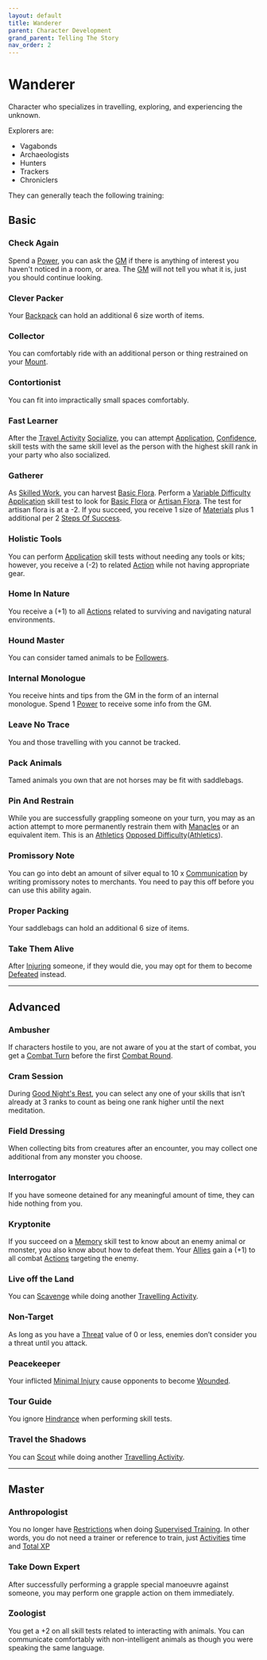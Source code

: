 ```yaml
---
layout: default
title: Wanderer
parent: Character Development
grand_parent: Telling The Story
nav_order: 2
---
```

# Wanderer
Character who specializes in travelling, exploring, and experiencing the unknown.

Explorers are:
* Vagabonds
* Archaeologists
* Hunters
* Trackers
* Chroniclers

They can generally teach the following training:

## Basic

### Check Again
Spend a [Power](Stats#Max%20Power), you can ask the [GM](How-To-Play#GM) if there is anything of interest you haven't noticed in a room, or area. The [GM](How-To-Play#GM) will not tell you what it is, just you should continue looking.

### Clever Packer
Your [Backpack](Storage#Backpack) can hold an additional 6 size worth of items.

### Collector
You can comfortably ride with an additional person or thing restrained on your [Mount](Mounts).

### Contortionist
You can fit into impractically small spaces comfortably.

### Fast Learner
After the [Travel Activity](Activities#Travel%20Activity) [Socialize](Activities#Socialize), you can attempt [Application](Intelligence#Application), [Confidence](Communication#Confidence), skill tests with the same skill level as the person with the highest skill rank in your party who also socialized. 

### Gatherer
As [Skilled Work](Activities#Skilled%20Work), you can harvest [Basic Flora](Flora#Basic%20Flora). Perform a [Variable Difficulty](Skills#Variable%20Difficulty) [Application](Intelligence#Application) skill test to look for [Basic Flora](Flora#Basic%20Flora) or [Artisan Flora](Flora#Artisan%20Flora). The test for artisan flora is at a -2. If you succeed, you receive 1 size of [Materials](Materials) plus 1 additional per 2 [Steps Of Success](Skills#Step%20Of%20Success).

### Holistic Tools
You can perform [Application](Intelligence#Application) skill tests without needing any tools or kits; however, you receive a (-2) to related [Action](Terminology#Action) while not having appropriate gear.

### Home In Nature
You receive a (+1) to all [Actions](Terminology#Action) related to surviving and navigating natural environments.

### Hound Master
You can consider tamed animals to be [Followers](Terminology#Follower).

### Internal Monologue
You receive hints and tips from the GM in the form of an internal monologue. Spend 1 [Power](Stats#Max%20Power) to receive some info from the GM.

### Leave No Trace
You and those travelling with you cannot be tracked.

### Pack Animals
Tamed animals you own that are not horses may be fit with saddlebags.

### Pin And Restrain
While you are successfully grappling someone on your turn, you may as an action attempt to more permanently restrain them with [Manacles](Example-Gear#Manacles) or an equivalent item. This is an [Athletics](Strength#Athletics) [Opposed Difficulty](Skills#Opposed%20Difficulty)([Athletics](Strength#Athletics)).

### Promissory Note
You can go into debt an amount of silver equal to 10 x [Communication](Communication) by writing promissory notes to merchants. You need to pay this off before you can use this ability again.
### Proper Packing
Your saddlebags can hold an additional 6 size of items.

### Take Them Alive
After [Injuring](Injury) someone, if they would die, you may opt for them to become [Defeated](Effects#Defeated) instead.


---

## Advanced

### Ambusher
If characters hostile to you, are not aware of you at the start of combat, you get a [Combat Turn](Terminology#Combat%20Turn) before the first [Combat Round](Terminology#Combat%20Round).

### Cram Session
During [Good Night's Rest](Activities#Good%20Night's%20Rest), you can select any one of your skills that isn’t already at 3 ranks to count as being one rank higher until the next meditation.

### Field Dressing
When collecting bits from creatures after an encounter, you may collect one additional from any monster you choose.

### Interrogator
If you have someone detained for any meaningful amount of time, they can hide nothing from you.

### Kryptonite
If you succeed on a [Memory](Intelligence#Memory) skill test to know about an enemy animal or monster, you also know about how to defeat them. Your [Allies](Terminology#Ally) gain a (+1) to all combat [Actions](Terminology#Action) targeting the enemy.

### Live off the Land
You can [Scavenge](Activities#Scavenge) while doing another [Travelling Activity](Activities#Travelling%20Activity).

### Non-Target
As long as you have a [Threat](Stats#Threat) value of 0 or less, enemies don’t consider you a threat until you attack.
### Peacekeeper
Your inflicted [Minimal Injury](Injury#Minimal%20Injury) cause opponents to become [Wounded](Effects#Wounded).

### Tour Guide
You ignore [Hindrance](Skills#Aid%20and%20Hindrance) when performing skill tests.

### Travel the Shadows
You can [Scout](Activities#Scout) while doing another [Travelling Activity](Activities#Travelling%20Activity).



---

## Master

### Anthropologist
You no longer have [Restrictions](Character-Development#Restrictions) when doing [Supervised Training](Activities#Supervised%20Learning). In other words, you do not need a trainer or reference to train, just [Activities](Activities) time and [Total XP](Stats#Total%20XP)
### Take Down Expert
After successfully performing a grapple special manoeuvre against someone, you may perform one grapple action on them immediately.

### Zoologist
You get a +2 on all skill tests related to interacting with animals. You can communicate comfortably with non-intelligent animals as though you were speaking the same language.


